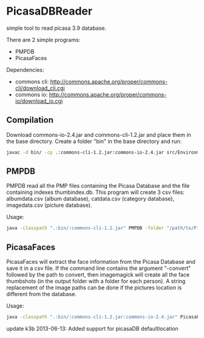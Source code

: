 # PicasaDBReader

simple tool to read picasa 3.9 database.

There are 2 simple programs:
* PMPDB
* PicasaFaces

Dependencies:
* commons cli: http://commons.apache.org/proper/commons-cli/download_cli.cgi
* commons io: http://commons.apache.org/proper/commons-io/download_io.cgi
 
## Compilation
Download commons-io-2.4.jar and commons-cli-1.2.jar and place them in the base directory. Create a folder "bin" in the base directory and run:
```bash
javac -d bin/ -cp .:commons-cli-1.2.jar:commons-io-2.4.jar src/EnvironmentVariables.java  src/Face.java  src/Image.java  src/Indexes.java  src/PicasaFaces.java  src/PMPDB.java  src/ReadFunctions.java
```

## PMPDB
PMPDB read all the PMP files containing the Picasa Database and the file containing indexes thumbindex.db. This program
will create 3 csv files: albumdata.csv (album database), catdata.csv (category database), imagedata.csv (picture database).

Usage:
```bash
java -classpath ".:bin/:commons-cli-1.2.jar" PMPDB -folder "/path/to/PicasaDB/Picasa2/db3/" -output ./OutputFolder
```

## PicasaFaces
PicasaFaces will extract the face information from the Picasa Database and save it in a csv file. If the 
command line contains the argument "-convert" followed by the path to convert, then imagemagick will create 
all the face thumbshots (in the output folder with a folder for each person). A string replacement of the image paths
can be done if the pictures location is different from the database.

Usage:
```bash
java -classpath ".:bin/:commons-cli-1.2.jar:commons-io-2.4.jar" PicasaFaces -folder "/path/to/PicasaDB/Picasa2/db3/" -output ./OutputFolder -replaceRegex C: -replacement /media/HardDrive -convert /path/to/convert(.exe)
```

update k3b 2013-06-13:
Added support for picasaDB defaultlocation

